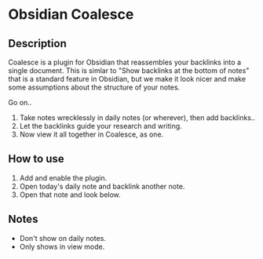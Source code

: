 # Obsidian Coalesce

## Description

Coalesce is a plugin for Obsidian that reassembles your backlinks into a single document.
This is simlar to "Show backlinks at the bottom of notes" that is a standard feature in Obsidian,
but we make it look nicer and make some assumptions about the structure of your notes.

Go on..
1. Take notes wrecklessly in daily notes (or wherever), then add backlinks..
2. Let the backlinks guide your research and writing.
3. Now view it all together in Coalesce, as one.

## How to use

1. Add and enable the plugin.
2. Open today's daily note and backlink another note.
3. Open that note and look below.

## Notes
- Don't show on daily notes.
- Only shows in view mode.